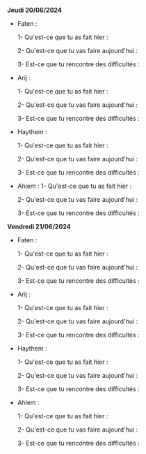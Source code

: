 **Jeudi 20/06/2024**

- Faten :
  
   1- Qu'est-ce que tu as fait hier :

   2- Qu'est-ce que tu vas faire aujourd'hui :

   3- Est-ce que tu rencontre des difficultés :

- Arij :
  
   1- Qu'est-ce que tu as fait hier :

   2- Qu'est-ce que tu vas faire aujourd'hui :

   3- Est-ce que tu rencontre des difficultés :

- Haythem :
  
   1- Qu'est-ce que tu as fait hier :

   2- Qu'est-ce que tu vas faire aujourd'hui :

   3- Est-ce que tu rencontre des difficultés :

- Ahlem :
   1- Qu'est-ce que tu as fait hier :

   2- Qu'est-ce que tu vas faire aujourd'hui :

   3- Est-ce que tu rencontre des difficultés :

**Vendredi 21/06/2024**

- Faten :
  
   1- Qu'est-ce que tu as fait hier :

   2- Qu'est-ce que tu vas faire aujourd'hui :

   3- Est-ce que tu rencontre des difficultés :

- Arij :
  
   1- Qu'est-ce que tu as fait hier :

   2- Qu'est-ce que tu vas faire aujourd'hui :

   3- Est-ce que tu rencontre des difficultés :

- Haythem :
  
   1- Qu'est-ce que tu as fait hier :

   2- Qu'est-ce que tu vas faire aujourd'hui :

   3- Est-ce que tu rencontre des difficultés :

- Ahlem :
  
   1- Qu'est-ce que tu as fait hier :

   2- Qu'est-ce que tu vas faire aujourd'hui :

   3- Est-ce que tu rencontre des difficultés :

